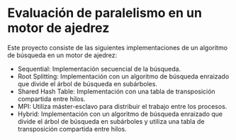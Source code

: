 # Evaluación de paralelismo en un motor de ajedrez

Este proyecto consiste de las siguientes implementaciones de un algoritmo de búsqueda en un motor de ajedrez:

- Sequential: Implementación secuencial de la búsqueda.
- Root Splitting: Implementación con un algoritmo de búsqueda enraizado que divide el árbol de búsqueda en subárboles.
- Shared Hash Table: Implementación con una tabla de transposición compartida entre hilos.
- MPI: Utiliza máster-esclavo para distribuir el trabajo entre los procesos.
- Hybrid: Implementación con un algoritmo de búsqueda enraizado que divide el árbol de búsqueda en subárboles y utiliza una tabla de transposición compartida entre hilos.
